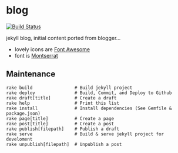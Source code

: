 blog
====

[![Build Status](https://travis-ci.org/JKirchartz/jkirchartz.github.com.svg?branch=master)](https://travis-ci.org/JKirchartz/jkirchartz.github.com)

jekyll blog, initial content ported from blogger...

* lovely icons are [Font Awesome](http://fontawesome.io)
* font is [Montserrat](https://fonts.google.com/specimen/Montserrat)


## Maintenance

    rake build                # Build jekyll project
    rake deploy               # Build, Commit, and Deploy to Github
    rake draft[title]         # Create a draft
    rake help                 # Print this list
    rake install              # Install dependencies (See Gemfile & package.json)
    rake page[title]          # Create a page
    rake post[title]          # Create a post
    rake publish[filepath]    # Publish a draft
    rake serve                # Build & serve jekyll project for develoment
    rake unpublish[filepath]  # Unpublish a post
